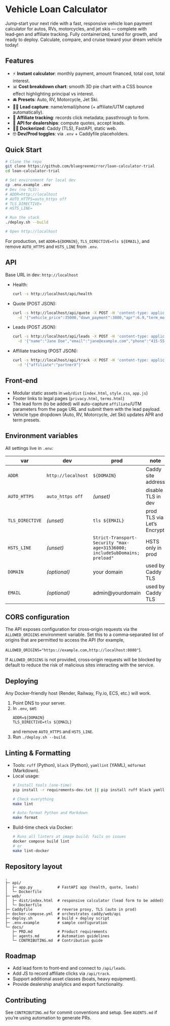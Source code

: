 # Vehicle Loan Calculator

Jump‑start your next ride with a fast, responsive vehicle loan payment calculator for autos, RVs, motorcycles, and jet skis — complete with lead‑gen and affiliate tracking. Fully containerized, tuned for growth, and ready to deploy. Calculate, compare, and cruise toward your dream vehicle today!

## Features

- ⚡️ **Instant calculator**: monthly payment, amount financed, total cost, total interest.
- 📊 **Cost breakdown chart**: smooth 3D pie chart with a CSS bounce effect highlighting principal vs interest.
- 🚘 **Presets**: Auto, RV, Motorcycle, Jet Ski.
- 👨‍⚖️ **Lead capture**: name/email/phone (+ affiliate/UTM captured automatically).
- 🤝 **Affiliate tracking**: records click metadata; passthrough to form.
- 💐 **API for dealerships**: compute quotes, accept leads.
- 👨‍⚖️ **Dockerized**: Caddy (TLS), FastAPI, static web.
- 🤓 **Dev/Prod toggles**: via `.env` + Caddyfile placeholders.

## Quick Start

```bash
# Clone the repo
git clone https://github.com/bluegreenmirror/loan-calculator-trial
cd loan-calculator-trial

# Set environment for local dev
cp .env.example .env
# Dev (no TLS):
# ADDR=http://localhost
# AUTO_HTTPS=auto_https off
# TLS_DIRECTIVE=
# HSTS_LINE=

# Run the stack
./deploy.sh --build

# Open http://localhost
```

For production, set `ADDR=${DOMAIN}`, `TLS_DIRECTIVE=tls ${EMAIL}`, and remove `AUTO_HTTPS` and `HSTS_LINE` from `.env`.

## API

Base URL in dev: `http://localhost`

- Health:
  ```bash
  curl -s http://localhost/api/health
  ```
- Quote (POST JSON):
  ```bash
  curl -s http://localhost/api/quote -X POST -H 'content-type: application/json' \
    -d '{"vehicle_price":35000,"down_payment":3000,"apr":6.9,"term_months":60,"tax_rate":0.095,"fees":495,"trade_in_value":0}'
  ```
- Leads (POST JSON):
  ```bash
  curl -s http://localhost/api/leads -X POST -H 'content-type: application/json' \
    -d '{"name":"Jane Doe","email":"jane@example.com","phone":"415-555-1212","vehicle_type":"rv","price":75000,"affiliate":"partnerX"}'
  ```
- Affiliate tracking (POST JSON):
  ```bash
  curl -s http://localhost/api/track -X POST -H 'content-type: application/json' \
    -d '{"affiliate":"partnerX"}'
  ```

## Front‑end

- Modular static assets in `web/dist` (`index.html`, `style.css`, `app.js`)
- Footer links to legal pages (`privacy.html`, `terms.html`)
- The lead form (to be added) will auto-capture `affiliate`/UTM parameters from the page URL and submit them with the lead payload.
- Vehicle type dropdown (Auto, RV, Motorcycle, Jet Ski) updates APR and term presets.

## Environment variables

All settings live in `.env`:

| var             | dev                | prod                                                                       | note                       |
| --------------- | ------------------ | -------------------------------------------------------------------------- | -------------------------- |
| `ADDR`          | `http://localhost` | `${DOMAIN}`                                                                | Caddy site address         |
| `AUTO_HTTPS`    | `auto_https off`   | *(unset)*                                                                  | disable TLS in dev         |
| `TLS_DIRECTIVE` | *(unset)*          | `tls ${EMAIL}`                                                             | prod TLS via Let’s Encrypt |
| `HSTS_LINE`     | *(unset)*          | `Strict-Transport-Security "max-age=31536000; includeSubDomains; preload"` | HSTS only in prod          |
| `DOMAIN`        | *(optional)*       | your domain                                                                | used by Caddy TLS          |
| `EMAIL`         | *(optional)*       | admin@yourdomain                                                           | used by Caddy TLS          |

## CORS configuration

The API exposes configuration for cross‑origin requests via the `ALLOWED_ORIGINS` environment variable. Set this to a comma‑separated list of origins that are permitted to access the API (for example,

`ALLOWED_ORIGINS="https://example.com,http://localhost:8080"`).

If `ALLOWED_ORIGINS` is not provided, cross‑origin requests will be blocked by default to reduce the risk of malicious sites interacting with the service.

## Deploying

Any Docker‑friendly host (Render, Railway, Fly.io, ECS, etc.) will work.

1. Point DNS to your server.
1. In `.env`, set:
   ```
   ADDR=${DOMAIN}
   TLS_DIRECTIVE=tls ${EMAIL}
   ```
   and remove `AUTO_HTTPS` and `HSTS_LINE`.
1. Run `./deploy.sh --build`.

## Linting & Formatting

- Tools: `ruff` (Python), `black` (Python), `yamllint` (YAML), `mdformat` (Markdown).
- Local usage:
  ```bash
  # Install tools (one-time)
  pip install -r requirements-dev.txt || pip install ruff black yamllint mdformat mdformat-gfm

  # Check everything
  make lint

  # Auto-format Python and Markdown
  make format
  ```
- Build-time check via Docker:
  ```bash
  # Runs all linters at image build; fails on issues
  docker compose build lint
  # or
  make lint-docker
  ```

## Repository layout

```
.
├─ api/
│  ├─ app.py           # FastAPI app (health, quote, leads)
│  └─ Dockerfile
├─ web/
│  ├─ dist/index.html  # responsive calculator (lead form to be added)
│  └─ Dockerfile
├─ Caddyfile           # reverse proxy, TLS (auto in prod)
├─ docker-compose.yml  # orchestrates caddy/web/api
├─ deploy.sh           # build + deploy script
├─ .env.example        # sample configuration
└─ docs/
   ├─ PRD.md           # Product requirements
   ├─ agents.md        # Automation guidelines
   └─ CONTRIBUTING.md  # Contribution guide
```

## Roadmap

- Add lead form to front‑end and connect to `/api/leads`.
- Add JS to record affiliate clicks via `/api/track`.
- Support additional asset classes (boats, heavy equipment).
- Provide dealership analytics and export functionality.

## Contributing

See `CONTRIBUTING.md` for commit conventions and setup. See `AGENTS.md` if you’re using automation to generate PRs.
